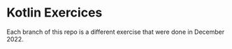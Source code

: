 # Kotlin Exercices

Each branch of this repo is a different exercise that were done in December 2022.
